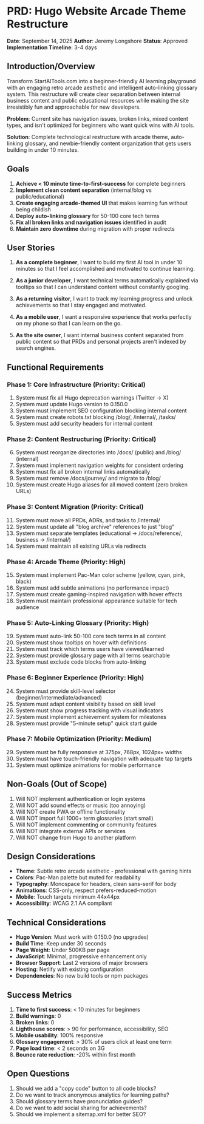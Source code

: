 # PRD: Hugo Website Arcade Theme Restructure

**Date**: September 14, 2025
**Author**: Jeremy Longshore
**Status**: Approved
**Implementation Timeline**: 3-4 days

## Introduction/Overview

Transform StartAITools.com into a beginner-friendly AI learning playground with an engaging retro arcade aesthetic and intelligent auto-linking glossary system. This restructure will create clear separation between internal business content and public educational resources while making the site irresistibly fun and approachable for new developers.

**Problem**: Current site has navigation issues, broken links, mixed content types, and isn't optimized for beginners who want quick wins with AI tools.

**Solution**: Complete technological restructure with arcade theme, auto-linking glossary, and newbie-friendly content organization that gets users building in under 10 minutes.

## Goals

1. **Achieve < 10 minute time-to-first-success** for complete beginners
2. **Implement clean content separation** (internal/blog vs public/educational)
3. **Create engaging arcade-themed UI** that makes learning fun without being childish
4. **Deploy auto-linking glossary** for 50-100 core tech terms
5. **Fix all broken links and navigation issues** identified in audit
6. **Maintain zero downtime** during migration with proper redirects

## User Stories

1. **As a complete beginner**, I want to build my first AI tool in under 10 minutes so that I feel accomplished and motivated to continue learning.

2. **As a junior developer**, I want technical terms automatically explained via tooltips so that I can understand content without constantly googling.

3. **As a returning visitor**, I want to track my learning progress and unlock achievements so that I stay engaged and motivated.

4. **As a mobile user**, I want a responsive experience that works perfectly on my phone so that I can learn on the go.

5. **As the site owner**, I want internal business content separated from public content so that PRDs and personal projects aren't indexed by search engines.

## Functional Requirements

### Phase 1: Core Infrastructure (Priority: Critical)
1. System must fix all Hugo deprecation warnings (Twitter → X)
2. System must update Hugo version to 0.150.0
3. System must implement SEO configuration blocking internal content
4. System must create robots.txt blocking /blog/, /internal/, /tasks/
5. System must add security headers for internal content

### Phase 2: Content Restructuring (Priority: Critical)
6. System must reorganize directories into /docs/ (public) and /blog/ (internal)
7. System must implement navigation weights for consistent ordering
8. System must fix all broken internal links automatically
9. System must remove /docs/journey/ and migrate to /blog/
10. System must create Hugo aliases for all moved content (zero broken URLs)

### Phase 3: Content Migration (Priority: Critical)
11. System must move all PRDs, ADRs, and tasks to /internal/
12. System must update all "blog archive" references to just "blog"
13. System must separate templates (educational → /docs/reference/, business → /internal/)
14. System must maintain all existing URLs via redirects

### Phase 4: Arcade Theme (Priority: High)
15. System must implement Pac-Man color scheme (yellow, cyan, pink, black)
16. System must add subtle animations (no performance impact)
17. System must create gaming-inspired navigation with hover effects
18. System must maintain professional appearance suitable for tech audience

### Phase 5: Auto-Linking Glossary (Priority: High)
19. System must auto-link 50-100 core tech terms in all content
20. System must show tooltips on hover with definitions
21. System must track which terms users have viewed/learned
22. System must provide glossary page with all terms searchable
23. System must exclude code blocks from auto-linking

### Phase 6: Beginner Experience (Priority: High)
24. System must provide skill-level selector (beginner/intermediate/advanced)
25. System must adapt content visibility based on skill level
26. System must show progress tracking with visual indicators
27. System must implement achievement system for milestones
28. System must provide "5-minute setup" quick start guide

### Phase 7: Mobile Optimization (Priority: Medium)
29. System must be fully responsive at 375px, 768px, 1024px+ widths
30. System must have touch-friendly navigation with adequate tap targets
31. System must optimize animations for mobile performance

## Non-Goals (Out of Scope)

1. Will NOT implement authentication or login systems
2. Will NOT add sound effects or music (too annoying)
3. Will NOT create PWA or offline functionality
4. Will NOT import full 1000+ term glossaries (start small)
5. Will NOT implement commenting or community features
6. Will NOT integrate external APIs or services
7. Will NOT change from Hugo to another platform

## Design Considerations

- **Theme**: Subtle retro arcade aesthetic - professional with gaming hints
- **Colors**: Pac-Man palette but muted for readability
- **Typography**: Monospace for headers, clean sans-serif for body
- **Animations**: CSS-only, respect prefers-reduced-motion
- **Mobile**: Touch targets minimum 44x44px
- **Accessibility**: WCAG 2.1 AA compliant

## Technical Considerations

- **Hugo Version**: Must work with 0.150.0 (no upgrades)
- **Build Time**: Keep under 30 seconds
- **Page Weight**: Under 500KB per page
- **JavaScript**: Minimal, progressive enhancement only
- **Browser Support**: Last 2 versions of major browsers
- **Hosting**: Netlify with existing configuration
- **Dependencies**: No new build tools or npm packages

## Success Metrics

1. **Time to first success**: < 10 minutes for beginners
2. **Build warnings**: 0
3. **Broken links**: 0
4. **Lighthouse scores**: > 90 for performance, accessibility, SEO
5. **Mobile usability**: 100% responsive
6. **Glossary engagement**: > 30% of users click at least one term
7. **Page load time**: < 2 seconds on 3G
8. **Bounce rate reduction**: -20% within first month

## Open Questions

1. Should we add a "copy code" button to all code blocks?
2. Do we want to track anonymous analytics for learning paths?
3. Should glossary terms have pronunciation guides?
4. Do we want to add social sharing for achievements?
5. Should we implement a sitemap.xml for better SEO?
